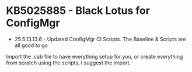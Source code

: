# KB5025885  - Black Lotus for ConfigMgr

- 25.5.13.13.6 - Updated ConfigMgr CI Scripts.  The Baseline & Scripts are all good to go

Import the .cab file to have everything setup for you, or create everything from scratch using the scripts, I suggest the import.